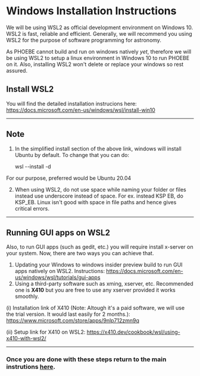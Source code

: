 # Windows Installation Instructions

We will be using WSL2 as official development environment on Windows 10. WSL2 is fast, reliable and efficient. Generally, we will recommend you using WSL2 for the purpose of software programming for astronomy.

As PHOEBE cannot build and run on windows natively *yet*, therefore we will be using WSL2 to setup a linux environment in Windows 10 to run PHOEBE on it. Also, installing WSL2 won't delete or replace your windows so rest assured.

## Install WSL2

You will find the detailed installation instrucions here: https://docs.microsoft.com/en-us/windows/wsl/install-win10

---

## Note ##

1. In the simplified install section of the above link, windows will install Ubuntu by default. To change that you can do:

    wsl --install -d <Distribution Name>
    
For our purpose, preferred would be Ubuntu 20.04

2. When using WSL2, do not use space while naming your folder or files instead use underscore instead of space. For ex. instead KSP EB, do KSP_EB. Linux isn't good with space in file paths and hence gives critical errors. 
---

## Running GUI apps on WSL2

Also, to run GUI apps (such as gedit, etc.) you will require install x-server on your system. Now, there are two ways you can achieve that.

1. Updating your Windows to windows insider preview build to run GUI apps natively on WSL2. Instructions: https://docs.microsoft.com/en-us/windows/wsl/tutorials/gui-apps
2. Using a third-party software such as xming, xserver, etc. Recommended one is **X410** but you are free to use any xserver provided it works smoothly.
    
  (i) Installation link of X410 (Note: Altough it's a paid software, we will use the trial version. It would last easily for 2 months.): https://www.microsoft.com/store/apps/9nlp712zmn9q 
  
  (ii) Setup link for X410 on WSL2: https://x410.dev/cookbook/wsl/using-x410-with-wsl2/  

---

### Once you are done with these steps return to the main instrutions [here](Install.md).
